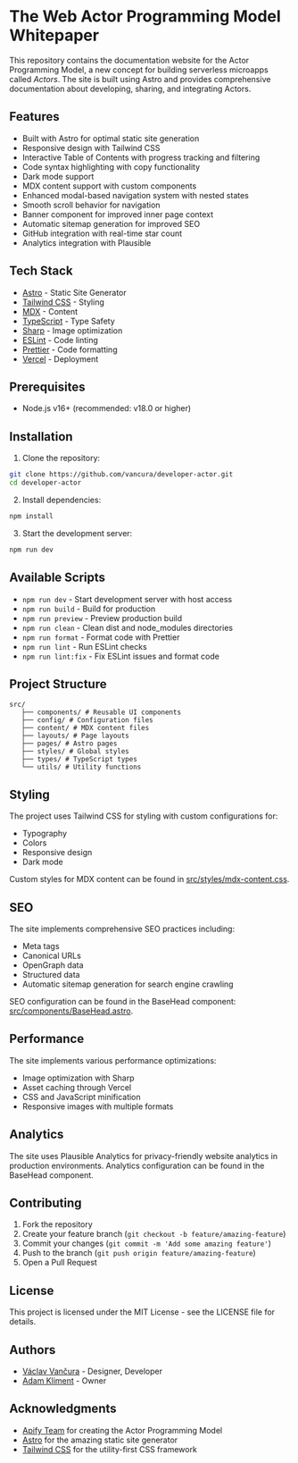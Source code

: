 # The Web Actor Programming Model Whitepaper

This repository contains the documentation website for the Actor Programming Model, a new concept for building serverless microapps called _Actors_. The site is built using Astro and provides comprehensive documentation about developing, sharing, and integrating Actors.

## Features

- Built with Astro for optimal static site generation
- Responsive design with Tailwind CSS
- Interactive Table of Contents with progress tracking and filtering
- Code syntax highlighting with copy functionality
- Dark mode support
- MDX content support with custom components
- Enhanced modal-based navigation system with nested states
- Smooth scroll behavior for navigation
- Banner component for improved inner page context
- Automatic sitemap generation for improved SEO
- GitHub integration with real-time star count
- Analytics integration with Plausible

## Tech Stack

- [Astro](https://astro.build) - Static Site Generator
- [Tailwind CSS](https://tailwindcss.com) - Styling
- [MDX](https://mdxjs.com) - Content
- [TypeScript](https://www.typescriptlang.org) - Type Safety
- [Sharp](https://sharp.pixelplumbing.com/) - Image optimization
- [ESLint](https://eslint.org/) - Code linting
- [Prettier](https://prettier.io/) - Code formatting
- [Vercel](https://vercel.com) - Deployment

## Prerequisites

- Node.js v16+ (recommended: v18.0 or higher)

## Installation

1. Clone the repository:

```bash
git clone https://github.com/vancura/developer-actor.git
cd developer-actor
```

2. Install dependencies:

```bash
npm install
```

3. Start the development server:

```bash
npm run dev
```

## Available Scripts

- `npm run dev` - Start development server with host access
- `npm run build` - Build for production
- `npm run preview` - Preview production build
- `npm run clean` - Clean dist and node_modules directories
- `npm run format` - Format code with Prettier
- `npm run lint` - Run ESLint checks
- `npm run lint:fix` - Fix ESLint issues and format code

## Project Structure

```text
src/
   ├── components/ # Reusable UI components
   ├── config/ # Configuration files
   ├── content/ # MDX content files
   ├── layouts/ # Page layouts
   ├── pages/ # Astro pages
   ├── styles/ # Global styles
   ├── types/ # TypeScript types
   └── utils/ # Utility functions
```

## Styling

The project uses Tailwind CSS for styling with custom configurations for:

- Typography
- Colors
- Responsive design
- Dark mode

Custom styles for MDX content can be found in [src/styles/mdx-content.css](src/styles/mdx-content.css).

## SEO

The site implements comprehensive SEO practices including:

- Meta tags
- Canonical URLs
- OpenGraph data
- Structured data
- Automatic sitemap generation for search engine crawling

SEO configuration can be found in the BaseHead component: [src/components/BaseHead.astro](src/components/BaseHead.astro).

## Performance

The site implements various performance optimizations:

- Image optimization with Sharp
- Asset caching through Vercel
- CSS and JavaScript minification
- Responsive images with multiple formats

## Analytics

The site uses Plausible Analytics for privacy-friendly website analytics in production environments. Analytics configuration can be found in the BaseHead component.

## Contributing

1. Fork the repository
2. Create your feature branch (`git checkout -b feature/amazing-feature`)
3. Commit your changes (`git commit -m 'Add some amazing feature'`)
4. Push to the branch (`git push origin feature/amazing-feature`)
5. Open a Pull Request

## License

This project is licensed under the MIT License - see the LICENSE file for details.

## Authors

- [Václav Vančura](https://github.com/vancura) - Designer, Developer
- [Adam Kliment](https://github.com/netmilk) - Owner

## Acknowledgments

- [Apify Team](https://apify.com) for creating the Actor Programming Model
- [Astro](https://astro.build) for the amazing static site generator
- [Tailwind CSS](https://tailwindcss.com) for the utility-first CSS framework
